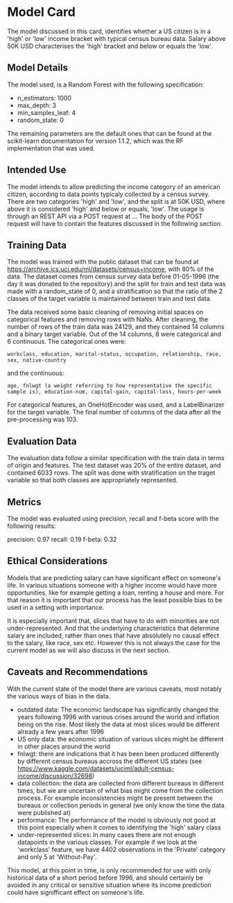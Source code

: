 # Model Card

The model discussed in this card, identifies whether a US citizen is in a 'high' or 'low' income bracket with typical census bureau data. Salary above 50K USD characterises the 'high' bracket and below or equals the 'low'.

## Model Details

The model used, is a Random Forest with the following specification:

- n_estimators: 1000
- max_depth: 3
- min_samples_leaf: 4
- random_state: 0

The remaining parameters are the default ones that can be found at the scikit-learn documentation for version 1.1.2, which was the RF implementation that was used.

## Intended Use

The model intends to allow predicting the income category of an american citizen, according to data points typicaly collected by a census survey. There are two categories 'high' and 'low', and the split is at 50K USD, where above it is considered 'high' and below or equals, 'low'. The usage is through an REST API via a POST request at ... The body of the POST request will have to contain the features discussed in the following section.

## Training Data

The model was trained with the public dataset that can be found at https://archive.ics.uci.edu/ml/datasets/census+income, with 80% of the data. The dataset comes from census survey data before 01-05-1996 (the day it was donated to the repository) and the split for train and test data was made with a random_state of 0, and a stratification so that the ratio of the 2 classes of the target variable is maintained between train and test data.

The data received some basic cleaning of removing initial spaces on categorical features and removing rows with NaNs. After cleaning, the number of rows of the train data was 24129, and they contained 14 columns and a binary target variable. Out of the 14 columns, 8 were categorical and 6 continuous. The categorical ones were:
```
workclass, education, marital-status, occupation, relationship, race, sex, native-country
```

and the continuous:
```
age, fnlwgt (a weight referring to how representative the specific sample is), education-num, capital-gain, capital-loss, hours-per-week
```

For categorical features, an OneHotEncoder was used, and a LabelBinarizer for the target variable. The final number of columns of the data after all the pre-processing was 103.

## Evaluation Data

The evaluation data follow a similar specification with the train data in terms of origin and features. The test dataset was 20% of the entire dataset, and contained 6033 rows. The split was done with stratification on the traget variable so that both classes are appropriately represented.

## Metrics

The model was evaluated using precision, recall and f-beta score with the following results:

precision: 0.97
recall: 0.19
f-beta: 0.32

## Ethical Considerations

Models that are predicting salary can have significant effect on someone's life. In various situations someone with a higher income would have more opportunities, like for example getting a loan, renting a house and more. For that reason it is important that our process has the least possible bias to be used in a setting with importance.

It is especially important that, slices that have to do with minorities are not under-represented. And that the underlying characteristics that determine salary are included, rather than ones that have absolutely no causal effect to the salary, like race, sex etc. However this is not always the case for the current model as we will also discuss in the next section.

## Caveats and Recommendations

With the current state of the model there are various caveats, most notably the various ways of bias in the data.

- outdated data: The economic landscape has significantly changed the years following 1996 with various crises around the world and inflation being on the rise. Most likely the data at most slices would be different already a few years after 1996
- US only data: the economic situation of various slices might be different in other places around the world
- fnlwgt: there are indications that it has been been produced differently by different census bureaus accross the different US states (see https://www.kaggle.com/datasets/uciml/adult-census-income/discussion/32698)
- data collection: the data are collected from different bureaus in different times, but we are uncertain of what bias might come from the collection process. For example inconsistencies might be present between the bureaus or collection periods in general (we only know the time the data were published at)
- performance: The performance of the model is obviously not good at this point especially when it comes to identifying the 'high' salary class
- under-represented slices: In many cases there are not enough datapoints in the various classes. For example if we look at the 'workclass' feature, we have 4402 observations in the 'Private' category and only 5 at 'Without-Pay'.

This model, at this point in time, is only recommended for use with only historical data of a short period before 1996, and should certainly be avoided in any critical or sensitive situation where its income prediction could have signifficant effect on someone's life.